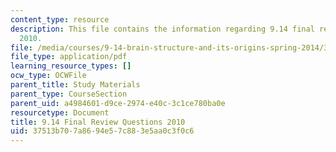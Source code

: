 ```yaml
---
content_type: resource
description: This file contains the information regarding 9.14 final review questions
  2010.
file: /media/courses/9-14-brain-structure-and-its-origins-spring-2014/37513b707a8694e57c883e5aa0c3f0c6_MIT9_14S14_FinalRevQue2010.pdf
file_type: application/pdf
learning_resource_types: []
ocw_type: OCWFile
parent_title: Study Materials
parent_type: CourseSection
parent_uid: a4984601-d9ce-2974-e40c-3c1ce780ba0e
resourcetype: Document
title: 9.14 Final Review Questions 2010
uid: 37513b70-7a86-94e5-7c88-3e5aa0c3f0c6
---
```

